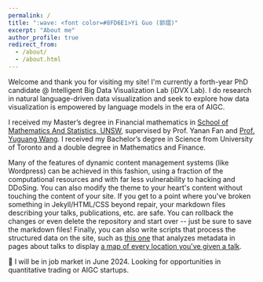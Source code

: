 ```yaml
---
permalink: /
title: ":wave: <font color=#8FD6E1>Yi Guo (郭熠)"
excerpt: "About me"
author_profile: true
redirect_from: 
  - /about/
  - /about.html
---
```


Welcome and thank you for visiting my site! I'm currently a forth-year PhD candidate @ Intelligent Big Data Visualization Lab (iDVX Lab). I do research in natural language-driven data visualization and seek to explore how data visualization is empowered by language models in the era of AIGC.

I received my Master’s degree in Financial mathematics in [School of Mathematics And Statistics, UNSW](https://www.unsw.edu.au/science/our-schools/maths), supervised by Prof. Yanan Fan and [Prof. Yuguang Wang](https://yuguangwang.github.io/). I received my Bachelor’s degree in Science from University of Toronto and a double degree in Mathematics and Finance.

Many of the features of dynamic content management systems (like Wordpress) can be achieved in this fashion, using a fraction of the computational resources and with far less vulnerability to hacking and DDoSing. You can also modify the theme to your heart's content without touching the content of your site. If you get to a point where you've broken something in Jekyll/HTML/CSS beyond repair, your markdown files describing your talks, publications, etc. are safe. You can rollback the changes or even delete the repository and start over -- just be sure to save the markdown files! Finally, you can also write scripts that process the structured data on the site, such as [this one](https://github.com/academicpages/academicpages.github.io/blob/master/talkmap.ipynb) that analyzes metadata in pages about talks to display [a map of every location you've given a talk](https://academicpages.github.io/talkmap.html).

:star2: I will be in job market in June 2024. Looking for opportunities in quantitative trading or AIGC startups.

